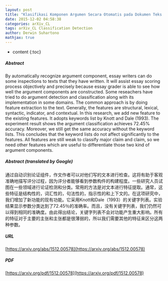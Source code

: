 ```yaml
---
layout: post
title: "Klasifikasi Komponen Argumen Secara Otomatis pada Dokumen Teks berbentuk Esai Argumentatif"
date: 2015-12-02 04:58:38
categories: arXiv_CL
tags: arXiv_CL Classification Detection
author: Derwin Suhartono
mathjax: true
---
```


* content
{:toc}

##### Abstract
By automatically recognize argument component, essay writers can do some inspections to texts that they have written. It will assist essay scoring process objectively and precisely because essay grader is able to see how well the argument components are constructed. Some reseachers have tried to do argument detection and classification along with its implementation in some domains. The common approach is by doing feature extraction to the text. Generally, the features are structural, lexical, syntactic, indicator, and contextual. In this research, we add new feature to the existing features. It adopts keywords list by Knott and Dale (1993). The experiment result shows the argument classification achieves 72.45% accuracy. Moreover, we still get the same accuracy without the keyword lists. This concludes that the keyword lists do not affect significantly to the features. All features are still weak to classify major claim and claim, so we need other features which are useful to differentiate those two kind of argument components.

##### Abstract (translated by Google)
通过自动识别论证组件，作文作者可以对他们写的文本进行检查。这将有助于客观准确地描写评分过程，因为评分者能够看到参数构件的构建程度。一些研究人员试图在一些领域进行论证检测和分类。常用的方法是对文本进行特征提取。通常，这些特征是结构性的，词汇性的，句法性的，指示性的和上下文的。在这项研究中，我们增加了新功能的现有功能。它采用Knott和Dale（1993）的关键字列表。实验结果显示参数分类达到了72.45％的准确率。而且，没有关键字列表，我们仍然可以得到相同的准确度。由此得出结论，关键字列表不会对功能产生重大影响。所有的特征对于主要的主张和主张都是很薄弱的，所以我们需要其他的特征来区分这两种参数。

##### URL
[https://arxiv.org/abs/1512.00578](https://arxiv.org/abs/1512.00578)

##### PDF
[https://arxiv.org/pdf/1512.00578](https://arxiv.org/pdf/1512.00578)

